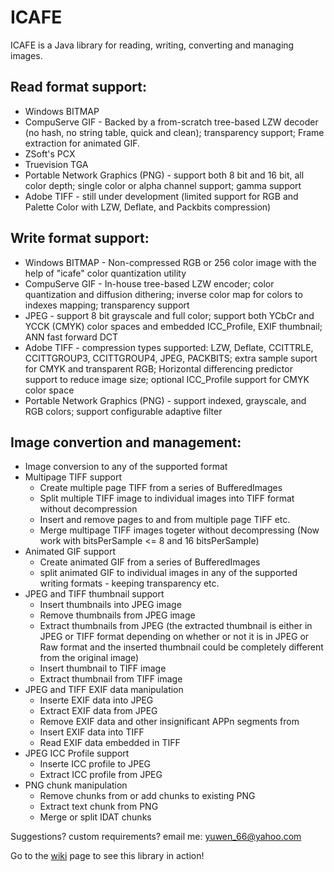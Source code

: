 ICAFE
=====

ICAFE is a Java library for reading, writing, converting and managing images.

Read format support:
----------------------
- Windows BITMAP
- CompuServe GIF - Backed by a from-scratch tree-based LZW decoder (no hash, no string table, quick and clean); transparency support; Frame extraction for animated GIF. 
- ZSoft's PCX
- Truevision TGA
- Portable Network Graphics (PNG) - support both 8 bit and 16 bit, all color depth; single color or alpha channel support; gamma support
- Adobe  TIFF - still under development (limited support for RGB and Palette Color with LZW, Deflate, and Packbits compression)

Write format support:
-----------------------
- Windows BITMAP - Non-compressed RGB or 256 color image with the help of "icafe" color quantization utility
- CompuServe GIF - In-house tree-based LZW encoder; color quantization and diffusion dithering; inverse color map for colors to indexes mapping; transparency support
- JPEG - support 8 bit grayscale and full color; support both YCbCr and YCCK (CMYK) color spaces and embedded ICC_Profile, EXIF thumbnail; ANN fast forward DCT
- Adobe TIFF - compression types supported: LZW, Deflate, CCITTRLE, CCITTGROUP3, CCITTGROUP4, JPEG, PACKBITS; extra sample suport for CMYK and transparent RGB; Horizontal differencing predictor support to reduce image size; optional ICC_Profile support for CMYK color space 
- Portable Network Graphics (PNG) - support indexed, grayscale, and RGB colors; support configurable adaptive filter

Image convertion and management:
----------------------------------------
- Image conversion to any of the supported format
- Multipage TIFF support
  * Create multiple page TIFF from a series of BufferedImages
  * Split multiple TIFF image to individual images into TIFF format without decompression
  * Insert and remove pages to and from multiple page TIFF etc.
  * Merge multipage TIFF images togeter without decompressing (Now work with bitsPerSample <= 8 and 16 bitsPerSample)
- Animated GIF support
  * Create animated GIF from a series of BufferedImages
  * split animated GIF to individual images in any of the supported writing formats - keeping transparency etc.
- JPEG and TIFF thumbnail support
   * Insert thumbnails into JPEG image
   * Remove thumbnails from JPEG image
   * Extract thumbnails from JPEG (the extracted thumbnail is either in JPEG or TIFF format depending on whether or not it is in JPEG or Raw format and the inserted thumbnail could be completely different from the original image)
   * Insert thumbnail to TIFF image
   * Extract thumbnail from TIFF image
- JPEG and TIFF EXIF data manipulation
   * Inserte EXIF data into JPEG
   * Extract EXIF data from JPEG
   * Remove EXIF data and other insignificant APPn segments from 
   * Insert EXIF data into TIFF
   * Read EXIF data embedded in TIFF
- JPEG ICC Profile support
   * Inserte ICC profile to JPEG
   * Extract ICC profile from JPEG
- PNG chunk manipulation
   * Remove chunks from or add chunks to existing PNG
   * Extract text chunk from PNG
   * Merge or split IDAT chunks


Suggestions? custom requirements? email me: yuwen_66@yahoo.com

Go to the [wiki] page to see this library in action!

[wiki]:https://github.com/dragon66/icafe/wiki
